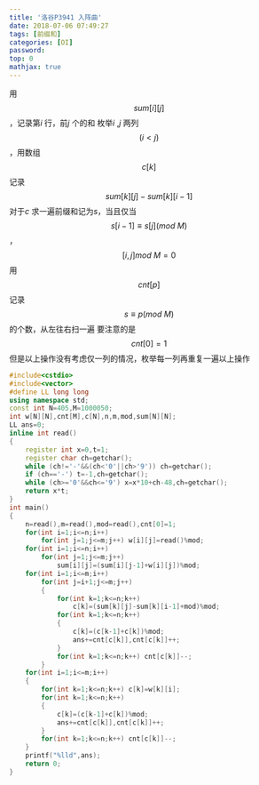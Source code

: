 ```yaml
---
title: '洛谷P3941 入阵曲'
date: 2018-07-06 07:49:27
tags: [前缀和]
categories: [OI]
password:
top: 0
mathjax: true
---
```

用$$ sum\left [ i \right ]\left [ j \right ] $$，记录第*i* 行，前*j* 个的和
枚举*i* ,*j* 两列$$ \left ( i<j \right ) ​$$，用数组$$ c\left [ k \right ] ​$$记录$$ sum\left [ k \right ]\left [j  \right ]-sum\left [ k \right ]\left [ i-1 \right ] ​$$
对于*c* 求一遍前缀和记为*s*，当且仅当$$s\left [ i -1\right ]\equiv s\left [ j \right ]\left ( mod \ M \right )$$，$$\left [ i,j \right ]mod\ M=0$$
用$$cnt\left [ p \right ] $$记录$$s\equiv p\left ( mod \ M \right )$$的个数，从左往右扫一遍
要注意的是$$cnt\left [ 0 \right ]=1$$
但是以上操作没有考虑仅一列的情况，枚举每一列再重复一遍以上操作
<!--more-->

```c++
#include<cstdio>
#include<vector>
#define LL long long
using namespace std;
const int N=405,M=1000050;
int w[N][N],cnt[M],c[N],n,m,mod,sum[N][N];
LL ans=0;
inline int read()
{
    register int x=0,t=1;
    register char ch=getchar();
    while (ch!='-'&&(ch<'0'||ch>'9')) ch=getchar();
    if (ch=='-') t=-1,ch=getchar();
    while (ch>='0'&&ch<='9') x=x*10+ch-48,ch=getchar();
    return x*t;
}
int main()
{
    n=read(),m=read(),mod=read(),cnt[0]=1;
    for(int i=1;i<=n;i++)
        for(int j=1;j<=m;j++) w[i][j]=read()%mod;
    for(int i=1;i<=n;i++)
        for(int j=1;j<=m;j++) 
            sum[i][j]=(sum[i][j-1]+w[i][j])%mod;
    for(int i=1;i<=m;i++)
        for(int j=i+1;j<=m;j++)
        {
            for(int k=1;k<=n;k++)
                c[k]=(sum[k][j]-sum[k][i-1]+mod)%mod;
            for(int k=1;k<=n;k++)
            {
                c[k]=(c[k-1]+c[k])%mod;
                ans+=cnt[c[k]],cnt[c[k]]++;
            }
            for(int k=1;k<=n;k++) cnt[c[k]]--;		
        }
    for(int i=1;i<=m;i++)
    {
        for(int k=1;k<=n;k++) c[k]=w[k][i];
        for(int k=1;k<=n;k++)
        {
            c[k]=(c[k-1]+c[k])%mod;
            ans+=cnt[c[k]],cnt[c[k]]++;
        }
        for(int k=1;k<=n;k++) cnt[c[k]]--;
    }
    printf("%lld",ans);
    return 0;
}
```

